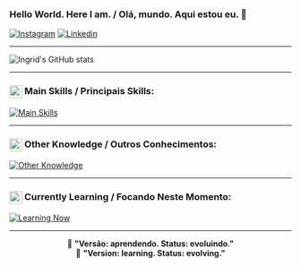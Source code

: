 ### Hello World. Here I am. / Olá, mundo. Aqui estou eu. 👋

[![Instagram](https://img.shields.io/badge/Instagram-FFD700?style=for-the-badge&logo=instagram&logoColor=white)](https://www.instagram.com/_in.grid._/)
[![Linkedin](https://img.shields.io/badge/LinkedIn-FFD700?style=for-the-badge&logo=linkedin&logoColor=white)](https://www.linkedin.com/feed/?trk=sem-ga_campid.12619604099_asid.149519181115_crid.725790844702_kw.linkedin_d.c_tid.kwd-148086543_n.g_mt.e_geo.1032126)

---

![Ingrid's GitHub stats](https://github-readme-stats.vercel.app/api?username=IngridEmiliano&show_icons=true&theme=yellow)

---

### <div><img src="https://raw.githubusercontent.com/Tarikul-Islam-Anik/Animated-Fluent-Emojis/master/Emojis/Travel%20and%20places/Rocket.png" width="23px" align="top" alt="Rocket Emoji"/> Main Skills / Principais Skills:</div>
[![Main Skills](https://skillicons.dev/icons?i=java,mysql&theme=light)](https://skillicons.dev)

---

### <div><img src="https://raw.githubusercontent.com/Tarikul-Islam-Anik/Animated-Fluent-Emojis/master/Emojis/Smilies/Nerd%20Face.png" alt="Nerd Face" width="23px" align="top" /> Other Knowledge / Outros Conhecimentos:</div>
[![Other Knowledge](https://skillicons.dev/icons?i=cpp,html&theme=light)](https://skillicons.dev)

---

### <div><img src="https://raw.githubusercontent.com/Tarikul-Islam-Anik/Animated-Fluent-Emojis/master/Emojis/Hand%20gestures/Brain.png" alt="Brain Emoji" width="23px" align="top" /> Currently Learning / Focando Neste Momento:</div>
[![Learning Now](https://skillicons.dev/icons?i=html,css,js&theme=light)](https://skillicons.dev)

---

<div align="center">
🌻 <b>"Versão: aprendendo. Status: evoluindo."</b> <br> 🌻 <b>"Version: learning. Status: evolving."</b>
</div>
